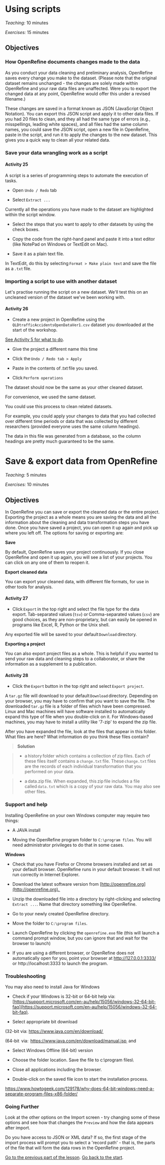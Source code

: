 # Using scripts

*Teaching:* 10 minutes

*Exercises:* 15 minutes


## Objectives

### How OpenRefine documents changes made to the data

As you conduct your data cleaning and preliminary analysis, OpenRefine saves every change you make to the dataset. (Please note that the original dataset remains unchanged - the changes are solely made within OpenRefine and your raw data files are unaffected. Were you to export the changed data at any point, OpenRefine would offer this under a revised filename.)

These changes are saved in a format known as JSON (JavaScript Object Notation). You can export this JSON script and apply it to other data files. If you had 20 files to clean, and they all had the same type of errors (e.g., misspellings, leading white spaces), and all files had the same column names, you could save the JSON script, open a new file in OpenRefine, paste in the script, and run it to apply the changes to the new dataset. This gives you a quick way to clean all your related data.

### Save your data wrangling work as a script

#### Activity 25

A script is a series of programming steps to automate the execution of tasks.

- Open `Undo / Redo` tab

- Select `Extract ...`

Currently all the operations you have made to the dataset are highlighted within the script window.

- Select the steps that you want to apply to other datasets by using the check boxes.

- Copy the code from the right-hand panel and paste it into a text editor (like NotePad on Windows or TextEdit on Mac). 

- Save it as a plain text file.

In TextEdit, do this by selecting `Format > Make plain text` and save the file as a `.txt` file.

### Importing a script to use with another dataset

Let's practise running the script on a new dataset. We'll test this on an uncleaned version of the dataset we've been working with.

#### Activity 26

- Create a new project in OpenRefine using the `QLDtrafficAccidentsOpenDataVer1.csv` dataset you downloaded at the start of the workshop.

[See Activity 5 for what to do](data-wrangling-intro-for-hass-1.md).

- Give the project a different name this time

- Click the `Undo / Redo tab > Apply`

- Paste in the contents of .txt file you saved.

- Click `Perform operations`

The dataset should now be the same as your other cleaned dataset.

For convenience, we used the same dataset.

You could use this process to clean related datasets.

For example, you could apply your changes to data that you had collected over different time periods or data that was collected by different researchers (provided everyone uses the same column headings).

The data in this file was generated from a database, so the column headings are pretty much guaranteed to be the same.

# Save & export data from OpenRefine

*Teaching:* 5 minutes

*Exercises:* 10 minutes

## Objectives

In OpenRefine you can save or export the cleaned data or the entire project. Exporting the project as a whole means you are saving the data and all the information about the cleaning and data transformation steps you have done. Once you have saved a project, you can open it up again and pick up where you left off. The options for saving or exporting are:

**Save**

By default, OpenRefine saves your project continuously. If you close OpenRefine and open it up again, you will see a list of your projects. You can click on any one of them to reopen it.

**Export cleaned data**

You can export your cleaned data, with different file formats, for use in other tools for analysis.

#### Activity 27

- Click `Export` in the top right and select the file type for the data export. Tab-separated values (`tsv`) or Comma-separated values (`csv`) are good choices, as they are non-proprietary, but can easily be opened in programs like Excel, R, Python or the Unix shell.

Any exported file will be saved to your default `Download` directory. 

**Exporting a project**

You can also export project files as a whole. This is helpful if you wanted to send your raw data and cleaning steps to a collaborator, or share the information as a supplement to a publication.

#### Activity 28

- Click the `Export` button in the top right and select `Export project`.

A `tar.gz` file will download to your default `Download` directory. Depending on your browser, you may have to confirm that you want to save the file. The downloaded `tar.gz` file is a folder of files which have been compressed. Linux and Mac machines will have software installed to automatically expand this type of file when you double-click on it. For Windows-based machines, you may have to install a utility like '7-zip' to expand the zip file.

After you have expanded the file, look at the files that appear in this folder. What files are here? What information do you think these files contain?

> **Solution**

> - a history folder which contains a collection of zip files. Each of these files itself contains a `change.txt` file. 
> These `change.txt` files are the records of each individual transformation that you performed on your data.

> - a data.zip file. When expanded, this zip file includes a file called `data.txt` which is a copy of your raw data. You may also see other files.

### Support and help

Installing OpenRefine on your own Windows computer may require two things:

- A JAVA install

- Moving the OpenRefine program folder to `C:\program files`. You will need administrator privileges to do that in some cases.

**Windows**

- Check that you have Firefox or Chrome browsers installed and set as your default browser. OpenRefine runs in your default browser. It will not run correctly in Internet Explorer.

- Download the latest software version from [http://openrefine.org](http://openrefine.org). 

- Unzip the downloaded file into a directory by right-clicking and selecting `Extract ...`. Name that directory something like OpenRefine.

- Go to your newly created OpenRefine directory.

- Move the folder to  `C:\program files`.

- Launch OpenRefine by clicking the `openrefine.exe` file (this will launch a command prompt window, but you can ignore that and wait for the browser to launch)

- If you are using a different browser, or OpenRefine does not automatically open for you, point your browser at http://127.0.0.1:3333/ or http://localhost:3333 to launch the program.

### Troubleshooting

You may also need to install Java for Windows

- Check if your Windows is 32-bit or 64-bit help via: [https://support.microsoft.com/en-au/help/15056/windows-32-64-bit-faq](https://support.microsoft.com/en-au/help/15056/windows-32-64-bit-faq).

- Select appropriate bit download

(32-bit via: https://www.java.com/en/download/ 

(64-bit  via:  https://www.java.com/en/download/manual.jsp  and

- Select Windows Offline (64-bit) version

- Choose the folder location. Save the file to c:\program files\

- Close all applications including the browser.

- Double-click on the saved file icon to start the installation process.

https://www.howtogeek.com/129178/why-does-64-bit-windows-need-a-separate-program-files-x86-folder/



### Going Further

Look at the other options on the Import screen - try changing some of these options and see how that changes the `Preview` and how the data appears after import.

Do you have access to JSON or XML data? If so, the first stage of the import process will prompt you to select a 'record path' - that is, the parts of the file that will form the data rows in the OpenRefine project. 

[Go to the previous part of the lesson](data-wrangling-intro-for-hass-7.md).
[Go back to the start](data-wrangling-intro-for-hass-1.md).
